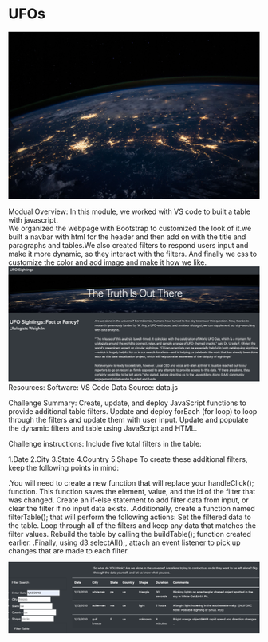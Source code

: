 # UFOs
![nasa.jpg](https://github.com/hbostanchi/UFOs/blob/master/static/images/nasa.jpg)

Modual Overview:
In this module, we worked with VS code to built a table with javascript.  
We organized the webpage with Bootstrap to customized the look of it.we built a navbar with html for the header and then add on with the title and paragraphs and tables.We also created filters to respond users input and make it more dynamic, so they interact with the filters. And finally we css to customize the color and add image and make it how we like.
![webeimage](https://github.com/hbostanchi/UFOs/blob/master/static/images/webpage.png)
Resources:
Software: VS Code
Data Source: data.js

Challenge Summary:
Create, update, and deploy JavaScript functions to provide additional table filters.
Update and deploy forEach (for loop) to loop through the filters and update them with user input.
Update and populate the dynamic filters and table using JavaScript and HTML.

Challenge instructions:
Include five total filters in the table:

1.Date
2.City
3.State
4.Country
5.Shape
To create these additional filters, keep the following points in mind:

.You will need to create a new function that will replace your handleClick(); function. This function saves the element, value, and the id of the filter that was changed.
Create an if-else statement to add filter data from input, or clear the filter if no input data exists.
.Additionally, create a function named filterTable(); that will perform the following actions:
Set the filtered data to the table.
Loop through all of the filters and keep any data that matches the filter values.
Rebuild the table by calling the buildTable(); function created earlier.
.Finally, using d3.selectAll();, attach an event listener to pick up changes that are made to each filter.

![challengeimage](https://github.com/hbostanchi/UFOs/blob/master/static/images/challengefilters.png)
